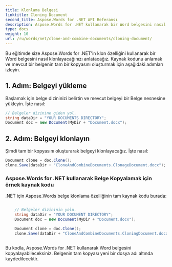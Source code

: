 ```yaml
---
title: Klonlama Belgesi
linktitle: Cloning Document
second_title: Aspose.Words for .NET API Referansı
description: Aspose.Words for .NET kullanarak bir Word belgesini nasıl kopyalayacağınızı öğrenin.
type: docs
weight: 10
url: /ru/words/net/clone-and-combine-documents/cloning-document/
---
```


Bu eğitimde size Aspose.Words for .NET'in klon özelliğini kullanarak bir Word belgesini nasıl klonlayacağınızı anlatacağız. Kaynak kodunu anlamak ve mevcut bir belgenin tam bir kopyasını oluşturmak için aşağıdaki adımları izleyin.

## 1. Adım: Belgeyi yükleme

Başlamak için belge dizininizi belirtin ve mevcut belgeyi bir Belge nesnesine yükleyin. İşte nasıl:

```csharp
// Belgeler dizinine giden yol.
string dataDir = "YOUR DOCUMENTS DIRECTORY";
Document doc = new Document(MyDir + "Document.docx");
```

## 2. Adım: Belgeyi klonlayın

Şimdi tam bir kopyasını oluşturarak belgeyi klonlayacağız. İşte nasıl:

```csharp
Document clone = doc.Clone();
clone.Save(dataDir + "CloneAndCombineDocuments.ClonageDocument.docx");
```

### Aspose.Words for .NET kullanarak Belge Kopyalamak için örnek kaynak kodu

.NET için Aspose.Words belge klonlama özelliğinin tam kaynak kodu burada:

```csharp

	// Belgeler dizininin yolu.
	string dataDir = "YOUR DOCUMENT DIRECTORY";            
	Document doc = new Document(MyDir + "Document.docx");

	Document clone = doc.Clone();
	clone.Save(dataDir + "CloneAndCombineDocuments.CloningDocument.docx");
	
```

Bu kodla, Aspose.Words for .NET kullanarak Word belgesini kopyalayabileceksiniz. Belgenin tam kopyası yeni bir dosya adı altında kaydedilecektir.

